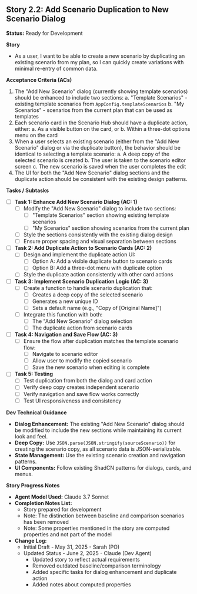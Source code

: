 ## Story 2.2: Add Scenario Duplication to New Scenario Dialog

**Status:** Ready for Development

**Story**
- As a user, I want to be able to create a new scenario by duplicating an existing scenario from my plan, so I can quickly create variations with minimal re-entry of common data.

**Acceptance Criteria (ACs)**
1. The "Add New Scenario" dialog (currently showing template scenarios) should be enhanced to include two sections:
   a. "Template Scenarios" - existing template scenarios from `AppConfig.templateScenarios`
   b. "My Scenarios" - scenarios from the current plan that can be used as templates
2. Each scenario card in the Scenario Hub should have a duplicate action, either:
   a. As a visible button on the card, or
   b. Within a three-dot options menu on the card
3. When a user selects an existing scenario (either from the "Add New Scenario" dialog or via the duplicate button), the behavior should be identical to selecting a template scenario:
   a. A deep copy of the selected scenario is created
   b. The user is taken to the scenario editor screen
   c. The new scenario is saved when the user completes the edit
4. The UI for both the "Add New Scenario" dialog sections and the duplicate action should be consistent with the existing design patterns.

**Tasks / Subtasks**
- [ ] **Task 1: Enhance Add New Scenario Dialog (AC: 1)**
    - [ ] Modify the "Add New Scenario" dialog to include two sections:
        - [ ] "Template Scenarios" section showing existing template scenarios
        - [ ] "My Scenarios" section showing scenarios from the current plan
    - [ ] Style the sections consistently with the existing dialog design
    - [ ] Ensure proper spacing and visual separation between sections
- [ ] **Task 2: Add Duplicate Action to Scenario Cards (AC: 2)**
    - [ ] Design and implement the duplicate action UI:
        - [ ] Option A: Add a visible duplicate button to scenario cards
        - [ ] Option B: Add a three-dot menu with duplicate option
    - [ ] Style the duplicate action consistently with other card actions
- [ ] **Task 3: Implement Scenario Duplication Logic (AC: 3)**
    - [ ] Create a function to handle scenario duplication that:
        - [ ] Creates a deep copy of the selected scenario
        - [ ] Generates a new unique ID
        - [ ] Sets a default name (e.g., "Copy of [Original Name]")
    - [ ] Integrate this function with both:
        - [ ] The "Add New Scenario" dialog selection
        - [ ] The duplicate action from scenario cards
- [ ] **Task 4: Navigation and Save Flow (AC: 3)**
    - [ ] Ensure the flow after duplication matches the template scenario flow:
        - [ ] Navigate to scenario editor
        - [ ] Allow user to modify the copied scenario
        - [ ] Save the new scenario when editing is complete
- [ ] **Task 5: Testing**
    - [ ] Test duplication from both the dialog and card action
    - [ ] Verify deep copy creates independent scenario
    - [ ] Verify navigation and save flow works correctly
    - [ ] Test UI responsiveness and consistency

**Dev Technical Guidance**
- **Dialog Enhancement:** The existing "Add New Scenario" dialog should be modified to include the new sections while maintaining its current look and feel.
- **Deep Copy:** Use `JSON.parse(JSON.stringify(sourceScenario))` for creating the scenario copy, as all scenario data is JSON-serializable.
- **State Management:** Use the existing scenario creation and navigation patterns.
- **UI Components:** Follow existing ShadCN patterns for dialogs, cards, and menus.

**Story Progress Notes**
* **Agent Model Used:** Claude 3.7 Sonnet
* **Completion Notes List:**
    * Story prepared for development
    * Note: The distinction between baseline and comparison scenarios has been removed
    * Note: Some properties mentioned in the story are computed properties and not part of the model
* **Change Log:**
    * Initial Draft - May 31, 2025 - Sarah (PO)
    * Updated Status - June 2, 2025 - Claude (Dev Agent)
        - Updated story to reflect actual requirements
        - Removed outdated baseline/comparison terminology
        - Added specific tasks for dialog enhancement and duplicate action
        - Added notes about computed properties
